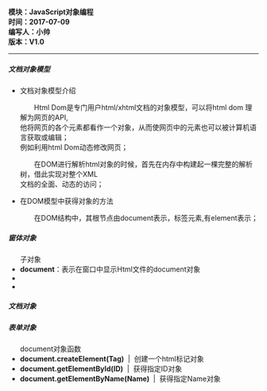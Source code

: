 <!DOCTYPE html>
<html xmlns="http://www.w3.org/1999/xhtml">
<head>
<meta http-equiv="Content-Type" content="text/html; charset=utf-8"/>
    <title>html5中使用CSS的方法</title>
</head>
<body>
    <div>
		<strong>
			模块：JavaScript对象编程<br/>
			时间：2017-07-09<br/>
			编写人：小帅<br/>
			版本：V1.0						
		</strong>
	</div>	
    <hr/>	
	<div>
		<h5>文档对象模型</h5>
		<ul>
			<li>文档对象模型介绍</li>
				<p style="text-indent:2em">
				Html Dom是专门用户html/xhtml文档的对象模型，可以将html dom 理解为网页的API,</br>
				他将网页的各个元素都看作一个对象，从而使网页中的元素也可以被计算机语言获取或编辑；</br>
				例如利用html Dom动态修改网页；
				</p>
				<p style="text-indent:2em">
				在DOM进行解析html对象的时候，首先在内存中构建起一棵完整的解析树，借此实现对整个XML</br>
				文档的全面、动态的访问；
				</p>
			<li>在DOM模型中获得对象的方法</li>
				<p style="text-indent:2em">
					在DOM结构中，其根节点由document表示，标签元素<body\>,<table\>有element表示；
				</p>			
		</ul>
	</div>
	<div>
		<h5>窗体对象</h5>		
			<ul>子对象
				<li><b>document</b>：表示在窗口中显示Html文件的document对象</li>
				<li></li>
				<li></li>
			</ul>
	</div>
	<div>
		<h5>文档对象</h5>
	</div>
	<div>
		<h5>表单对象</h5>
		<ul>document对象函数
			<li><b>document.createElement(Tag)</b> &nbsp;|&nbsp; 创建一个html标记对象</li>
			<li><b>document.getElementById(ID)</b> &nbsp;|&nbsp; 获得指定ID对象</li>
			<li><b>document.getElementByName(Name)</b> &nbsp;|&nbsp; 获得指定Name对象</li>
		</ul>
	</div>
</body>
</html>